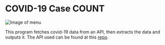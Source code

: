 # COVID-19 Case COUNT
 ![Image of menu](https://imgur.com/a/dUqRg4O)
 
 This program fetches covid-19 data from an API, then extracts the data and outputs it.
 The API used can be found at this [repo](https://github.com/ccodwg/Covid19Canada).
